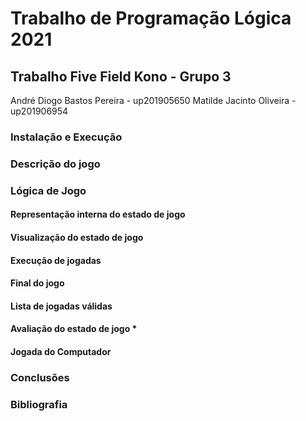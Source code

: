 # Trabalho de Programação Lógica 2021

## Trabalho Five Field Kono - Grupo 3

André Diogo Bastos Pereira - up201905650
Matilde Jacinto Oliveira - up201906954

### Instalação e Execução 

### Descrição do jogo

### Lógica de Jogo 

#### Representação interna do estado de jogo

#### Visualização do estado de jogo

#### Execução de jogadas

#### Final do jogo

#### Lista de jogadas válidas

#### Avaliação do estado de jogo *

#### Jogada do Computador 

### Conclusões 

### Bibliografia

